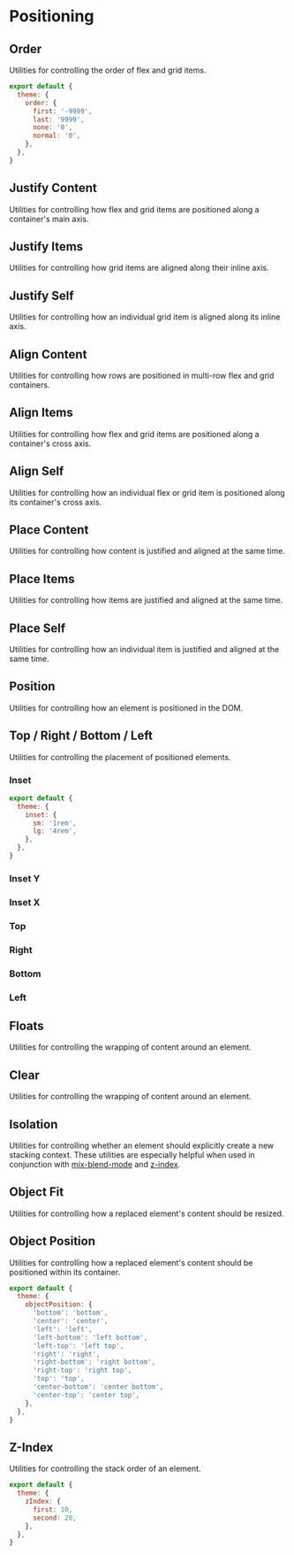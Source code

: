 # Positioning

## Order

Utilities for controlling the order of flex and grid items.

<PlaygroundWithVariants
  variant='5'
  :variants="['first', 'last', 'none', '1', '2', '3', '4', '5', '6', '7', '8', '9', '10', '11', '12', '13', '14', '-1', '-2', '-3', '-4', '-5', '-6', '-7', '-8', '-9', '-10', '-11', '-12', '-13', '-14', '-6666']"
  prefix='order'
  nested=true
  fixed='!block'
  appended='order-1 order-2 order-3 order-4 order-5 order-6 order-7 order-8 order-9 order-10 order-11 rounded-md grid bg-teal-500 bg-yellow-400 bg-teal-100 p-2 w-6 h-6 gap-2 grid-cols-3 text-xs text-white text-center flex flex-col justify-center'
  html='&lt;div class="grid gap-2 grid-cols-3 bg-teal-100 rounded-md p-2 text-xs text-white text-center"&gt;
&lt;div class="order-1 rounded-md bg-teal-500 w-6 h-6 flex flex-col justify-center"&gt;1&lt;/div&gt;
&lt;div class="order-2 rounded-md bg-teal-500 w-6 h-6 flex flex-col justify-center"&gt;2&lt;/div&gt;
&lt;div class="order-3 rounded-md bg-teal-500 w-6 h-6 flex flex-col justify-center"&gt;3&lt;/div&gt;
&lt;div class="order-4 rounded-md bg-teal-500 w-6 h-6 flex flex-col justify-center"&gt;4&lt;/div&gt;
&lt;div class="order-5 {class} rounded-md bg-yellow-400 w-6 h-6 flex flex-col justify-center"&gt;5&lt;/div&gt;
&lt;div class="order-5 rounded-md bg-teal-500 w-6 h-6 flex flex-col justify-center"&gt;6&lt;/div&gt;
&lt;div class="order-6 rounded-md bg-teal-500 w-6 h-6 flex flex-col justify-center"&gt;7&lt;/div&gt;
&lt;div class="order-7 rounded-md bg-teal-500 w-6 h-6 flex flex-col justify-center"&gt;8&lt;/div&gt;
&lt;div class="order-8 rounded-md bg-teal-500 w-6 h-6 flex flex-col justify-center"&gt;9&lt;/div&gt;
&lt;div class="order-9 rounded-md bg-teal-500 w-6 h-6 flex flex-col justify-center"&gt;10&lt;/div&gt;
&lt;div class="order-10 rounded-md bg-teal-500 w-6 h-6 flex flex-col justify-center"&gt;11&lt;/div&gt;
&lt;div class="order-11 rounded-md bg-teal-500 w-6 h-6 flex flex-col justify-center"&gt;12&lt;/div&gt;
&lt;/div&gt;'
/>

<Customizing>

```js windi.config.js
export default {
  theme: {
    order: {
      first: '-9999',
      last: '9999',
      none: '0',
      normal: '0',
    },
  },
}
```

</Customizing>

## Justify Content

Utilities for controlling how flex and grid items are positioned along a container's main axis.

<PlaygroundWithVariants
  variant='start'
  :variants="['start', 'end', 'center', 'between', 'around', 'evenly']"
  prefix='justify'
  nested=true
  fixed='pt-20'
  appended='flex rounded-md bg-teal-500 bg-teal-100 p-2 space-x-2 w-6 h-6'
  html='&lt;div class="flex {class} bg-teal-100 rounded-md p-2 space-x-2"&gt;
&lt;div class="rounded-md bg-teal-500 w-6 h-6"&gt;&lt;/div&gt;
&lt;div class="rounded-md bg-teal-500 w-6 h-6"&gt;&lt;/div&gt;
&lt;div class="rounded-md bg-teal-500 w-6 h-6"&gt;&lt;/div&gt;
&lt;/div&gt;'
/>

## Justify Items

Utilities for controlling how grid items are aligned along their inline axis.

<PlaygroundWithVariants
  variant='auto'
  :variants="['auto', 'start', 'end', 'center', 'stretch']"
  prefix='justify-items'
  nested=true
  fixed='!block'
  appended='grid rounded-md bg-teal-500 bg-teal-100 p-2 min-w-6 h-6 gap-2 grid-cols-2 text-xs text-white text-center flex flex-col justify-center'
  html='&lt;div class="grid {class} gap-2 grid-cols-2 bg-teal-100 rounded-md p-2 text-xs text-white text-center"&gt;
&lt;div class="rounded-md bg-teal-500 min-w-6 h-6 flex flex-col justify-center"&gt;1&lt;/div&gt;
&lt;div class="rounded-md bg-teal-500 min-w-6 h-6 flex flex-col justify-center"&gt;2&lt;/div&gt;
&lt;div class="rounded-md bg-teal-500 min-w-6 h-6 flex flex-col justify-center"&gt;3&lt;/div&gt;
&lt;div class="rounded-md bg-teal-500 min-w-6 h-6 flex flex-col justify-center"&gt;4&lt;/div&gt;
&lt;div class="rounded-md bg-teal-500 min-w-6 h-6 flex flex-col justify-center"&gt;5&lt;/div&gt;
&lt;div class="rounded-md bg-teal-500 min-w-6 h-6 flex flex-col justify-center"&gt;6&lt;/div&gt;
&lt;div class="rounded-md bg-teal-500 min-w-6 h-6 flex flex-col justify-center"&gt;7&lt;/div&gt;
&lt;div class="rounded-md bg-teal-500 min-w-6 h-6 flex flex-col justify-center"&gt;8&lt;/div&gt;
&lt;/div&gt;'
/>

## Justify Self

Utilities for controlling how an individual grid item is aligned along its inline axis.

<PlaygroundWithVariants
  variant='auto'
  :variants="['auto', 'start', 'end', 'center', 'stretch']"
  prefix='justify-self'
  nested=true
  fixed='!block'
  appended='grid rounded-md bg-teal-500 bg-yellow-400 bg-teal-100 p-2 min-w-6 h-6 gap-2 grid-cols-2 text-xs text-white text-center flex flex-col justify-center'
  html='&lt;div class="grid gap-2 grid-cols-2 bg-teal-100 rounded-md p-2 text-xs text-white text-center"&gt;
&lt;div class="rounded-md bg-teal-500 min-w-6 h-6 flex flex-col justify-center"&gt;1&lt;/div&gt;
&lt;div class="rounded-md bg-teal-500 min-w-6 h-6 flex flex-col justify-center"&gt;2&lt;/div&gt;
&lt;div class="rounded-md bg-teal-500 min-w-6 h-6 flex flex-col justify-center"&gt;3&lt;/div&gt;
&lt;div class="{class} bg-yellow-400 rounded-md bg-teal-500 min-w-6 h-6 flex flex-col justify-center"&gt;4&lt;/div&gt;
&lt;div class="rounded-md bg-teal-500 min-w-6 h-6 flex flex-col justify-center"&gt;5&lt;/div&gt;
&lt;div class="rounded-md bg-teal-500 min-w-6 h-6 flex flex-col justify-center"&gt;6&lt;/div&gt;
&lt;div class="rounded-md bg-teal-500 min-w-6 h-6 flex flex-col justify-center"&gt;7&lt;/div&gt;
&lt;div class="rounded-md bg-teal-500 min-w-6 h-6 flex flex-col justify-center"&gt;8&lt;/div&gt;
&lt;/div&gt;'
/>

## Align Content

Utilities for controlling how rows are positioned in multi-row flex and grid containers.

<PlaygroundWithVariants
  variant='center'
  :variants="['center', 'start', 'end', 'between', 'around', 'evenly']"
  prefix='content'
  nested=true
  fixed='!block'
  appended='grid rounded-md bg-teal-500 bg-teal-100 p-2 min-w-6 h-6 gap-2 grid-cols-2 text-xs text-white text-center flex flex-col justify-center h-48'
  html='&lt;div class="grid {class} gap-2 grid-cols-2 bg-teal-100 rounded-md p-2 text-xs text-white text-center h-48"&gt;
&lt;div class="rounded-md bg-teal-500 min-w-6 h-6 flex flex-col justify-center"&gt;1&lt;/div&gt;
&lt;div class="rounded-md bg-teal-500 min-w-6 h-6 flex flex-col justify-center"&gt;2&lt;/div&gt;
&lt;div class="rounded-md bg-teal-500 min-w-6 h-6 flex flex-col justify-center"&gt;3&lt;/div&gt;
&lt;div class="rounded-md bg-teal-500 min-w-6 h-6 flex flex-col justify-center"&gt;4&lt;/div&gt;
&lt;div class="rounded-md bg-teal-500 min-w-6 h-6 flex flex-col justify-center"&gt;5&lt;/div&gt;
&lt;div class="rounded-md bg-teal-500 min-w-6 h-6 flex flex-col justify-center"&gt;6&lt;/div&gt;
&lt;/div&gt;'
/>

## Align Items

Utilities for controlling how flex and grid items are positioned along a container's cross axis.

<PlaygroundWithVariants
  variant='start'
  :variants="['start', 'end', 'center', 'baseline', 'stretch']"
  prefix='items'
  nested=true
  fixed='pt-10'
  appended='flex justify-center rounded-md bg-teal-500 bg-teal-100 p-2 space-x-2 w-6 min-h-6 h-32'
  html='&lt;div class="flex {class} justify-center bg-teal-100 rounded-md p-2 space-x-2 h-32"&gt;
&lt;div class="rounded-md bg-teal-500 w-6 min-h-6"&gt;&lt;/div&gt;
&lt;div class="rounded-md bg-teal-500 w-6 min-h-6"&gt;&lt;/div&gt;
&lt;div class="rounded-md bg-teal-500 w-6 min-h-6"&gt;&lt;/div&gt;
&lt;/div&gt;'
/>

## Align Self

Utilities for controlling how an individual flex or grid item is positioned along its container's cross axis.

<PlaygroundWithVariants
  variant='center'
  :variants="['auto', 'start', 'end', 'center', 'stretch']"
  prefix='self'
  nested=true
  fixed='pt-10'
  appended='flex justify-center rounded-md bg-teal-500 bg-yellow-400 bg-teal-100 p-2 space-x-2 w-6 min-h-6 h-32'
  html='&lt;div class="flex justify-center bg-teal-100 rounded-md p-2 space-x-2 h-32"&gt;
&lt;div class="rounded-md bg-teal-500 w-6 min-h-6"&gt;&lt;/div&gt;
&lt;div class="{class} rounded-md bg-yellow-400 w-6 min-h-6"&gt;&lt;/div&gt;
&lt;div class="rounded-md bg-teal-500 w-6 min-h-6"&gt;&lt;/div&gt;
&lt;/div&gt;'
/>

## Place Content

Utilities for controlling how content is justified and aligned at the same time.

<PlaygroundWithVariants
  variant='center'
  :variants="['center', 'start', 'end', 'between', 'around', 'evenly', 'stretch']"
  prefix='place-content'
  nested=true
  fixed='!block'
  appended='grid rounded-md bg-teal-500 bg-teal-100 p-2 h-6 gap-2 grid-cols-2 text-xs text-white text-center flex flex-col justify-center h-38'
  html='&lt;div class="grid {class} gap-2 grid-cols-2 bg-teal-100 rounded-md p-2 text-xs text-white text-center h-38"&gt;
&lt;div class="rounded-md bg-teal-500 h-6 flex flex-col justify-center"&gt;1&lt;/div&gt;
&lt;div class="rounded-md bg-teal-500 h-6 flex flex-col justify-center"&gt;2&lt;/div&gt;
&lt;div class="rounded-md bg-teal-500 h-6 flex flex-col justify-center"&gt;3&lt;/div&gt;
&lt;div class="rounded-md bg-teal-500 h-6 flex flex-col justify-center"&gt;4&lt;/div&gt;
&lt;div class="rounded-md bg-teal-500 h-6 flex flex-col justify-center"&gt;5&lt;/div&gt;
&lt;div class="rounded-md bg-teal-500 h-6 flex flex-col justify-center"&gt;6&lt;/div&gt;
&lt;/div&gt;'
/>

## Place Items

Utilities for controlling how items are justified and aligned at the same time.

<PlaygroundWithVariants
  variant='auto'
  :variants="['auto', 'start', 'end', 'center', 'stretch']"
  prefix='place-items'
  nested=true
  fixed='!block'
  appended='grid rounded-md bg-teal-500 bg-teal-100 p-2 min-w-6 h-6 gap-2 grid-cols-2 text-xs text-white text-center flex flex-col justify-center h-38'
  html='&lt;div class="grid {class} gap-2 grid-cols-2 bg-teal-100 rounded-md p-2 text-xs text-white text-center h-38"&gt;
&lt;div class="rounded-md bg-teal-500 min-w-6 h-6 flex flex-col justify-center"&gt;1&lt;/div&gt;
&lt;div class="rounded-md bg-teal-500 min-w-6 h-6 flex flex-col justify-center"&gt;2&lt;/div&gt;
&lt;div class="rounded-md bg-teal-500 min-w-6 h-6 flex flex-col justify-center"&gt;3&lt;/div&gt;
&lt;div class="rounded-md bg-teal-500 min-w-6 h-6 flex flex-col justify-center"&gt;4&lt;/div&gt;
&lt;div class="rounded-md bg-teal-500 min-w-6 h-6 flex flex-col justify-center"&gt;5&lt;/div&gt;
&lt;div class="rounded-md bg-teal-500 min-w-6 h-6 flex flex-col justify-center"&gt;6&lt;/div&gt;
&lt;/div&gt;'
/>

## Place Self

Utilities for controlling how an individual item is justified and aligned at the same time.

<PlaygroundWithVariants
  variant='auto'
  :variants="['auto', 'start', 'end', 'center', 'stretch']"
  prefix='place-self'
  nested=true
  fixed='!block'
  appended='grid rounded-md bg-teal-500 bg-yellow-400 bg-teal-100 p-2 min-w-6 h-6 gap-2 grid-cols-2 text-xs text-white text-center flex flex-col justify-center h-38'
  html='&lt;div class="grid gap-2 grid-cols-2 bg-teal-100 rounded-md p-2 text-xs text-white text-center h-38"&gt;
&lt;div class="rounded-md bg-teal-500 min-w-6 h-6 flex flex-col justify-center"&gt;1&lt;/div&gt;
&lt;div class="rounded-md bg-teal-500 min-w-6 h-6 flex flex-col justify-center"&gt;2&lt;/div&gt;
&lt;div class="{class} rounded-md bg-yellow-400 min-w-6 h-6 flex flex-col justify-center"&gt;3&lt;/div&gt;
&lt;div class="rounded-md bg-teal-500 min-w-6 h-6 flex flex-col justify-center"&gt;4&lt;/div&gt;
&lt;div class="rounded-md bg-teal-500 min-w-6 h-6 flex flex-col justify-center"&gt;5&lt;/div&gt;
&lt;div class="rounded-md bg-teal-500 min-w-6 h-6 flex flex-col justify-center"&gt;6&lt;/div&gt;
&lt;/div&gt;'
/>

## Position

Utilities for controlling how an element is positioned in the DOM.

<PlaygroundWithVariants
  variant='static'
  :variants="['static', 'fixed', 'absolute', 'relative', 'sticky']"
  nested=true
  fixed='relative text-xs'
  appended='rounded-md clear-both bg-teal-500 bg-teal-100 w-8 h-8 mr-2 bg-red-400 bg-green-400 bg-blue-400 inline-block top-0 left-0'
  html='&lt;p&gt;In this demo you can control the &lt;code&gt;position&lt;/code&gt; property for the green box.&lt;/p&gt;
&lt;div class="inline-block rounded-md w-8 h-8 bg-red-400 mr-2"&gt;&lt;/div&gt;
&lt;div class="inline-block {class} top-0 left-0 rounded-md bg-green-400 w-8 h-8 mr-2"&gt;&lt;/div&gt;
&lt;div class="inline-block rounded-md w-8 h-8 bg-blue-400"&gt;&lt;/div&gt;
&lt;p class="clear-both"&gt;To see the effect of &lt;code&gt;sticky&lt;/code&gt; positioning, select the &lt;code&gt;position: sticky&lt;/code&gt; option and scroll this container.&lt;/p&gt;
&lt;p&gt;The element will scroll along with its container, until it is at the top of the container (or reaches the offset specified in &lt;code&gt;top&lt;/code&gt;), and will then stop scrolling, so it stays visible.&lt;/p&gt;
&lt;p&gt;The rest of this text is only supplied to make sure the container overflows, so as to enable you to scroll it and see the effect.&lt;/p&gt;
&lt;hr&gt;
&lt;p&gt;Far out in the uncharted backwaters of the unfashionable end of the western spiral arm of the Galaxy lies a small unregarded yellow sun. Orbiting this at a distance of roughly ninety-two million miles is an utterly insignificant little blue green planet whose ape-descended life forms are so amazingly primitive that they still think digital watches are a pretty neat idea.&lt;/p&gt; '
/>

## Top / Right / Bottom / Left

Utilities for controlling the placement of positioned elements.

### Inset

<PlaygroundWithVariants
  variant='4'
  :variants="['0', 'px', 'auto', 'full', '0.5', '1', '2', '4', '8', '12', '14', '16', '20', '24', '48', '1/3', '1.5rem', '32px', '-px', '-0.5', '-2', '-4', '-8', '-12', '-1/3', '-1.5rem', '-32px', '-full']"
  prefix='inset'
  nested=true
  fixed='relative text-xs text-white w-screen h-full'
  appended='absolute h-8 bg-green-400 rounded-md text-center max-w-24 p-2'
  html='&lt;div class="absolute {class} bg-green-400 rounded-md p-2 text-center max-w-24 h-8"&gt;{class}&lt;/div&gt;'
/>

<Customizing>

```js windi.config.js
export default {
  theme: {
    inset: {
      sm: '1rem',
      lg: '4rem',
    },
  },
}
```

</Customizing>

### Inset Y

<PlaygroundWithVariants
  variant='4'
  :variants="['0', 'px', 'auto', 'full', '0.5', '1', '2', '4', '8', '12', '14', '16', '20', '24', '48', '1/3', '1.5rem', '32px', '-px', '-0.5', '-2', '-4', '-8', '-12', '-1/3', '-1.5rem', '-32px', '-full']"
  prefix='inset-y'
  nested=true
  fixed='relative text-xs text-white w-screen h-full'
  appended='absolute h-8 bg-green-400 rounded-md text-center max-w-24 p-2'
  html='&lt;div class="absolute {class} bg-green-400 rounded-md p-2 text-center max-w-24 h-8"&gt;{class}&lt;/div&gt;'
/>

### Inset X

<PlaygroundWithVariants
  variant='4'
  :variants="['0', 'px', 'auto', 'full', '0.5', '1', '2', '4', '8', '12', '14', '16', '20', '24', '48', '1/3', '1.5rem', '32px', '-px', '-0.5', '-2', '-4', '-8', '-12', '-1/3', '-1.5rem', '-32px', '-full']"
  prefix='inset-x'
  nested=true
  fixed='relative text-xs text-white w-screen h-full'
  appended='absolute h-8 bg-green-400 rounded-md text-center max-w-24 p-2'
  html='&lt;div class="absolute {class} bg-green-400 rounded-md p-2 text-center max-w-24 h-8"&gt;{class}&lt;/div&gt;'
/>

### Top

<PlaygroundWithVariants
  variant='4'
  :variants="['0', 'px', 'auto', 'full', '0.5', '1', '2', '4', '8', '12', '14', '16', '20', '24', '48', '1/3', '1.5rem', '32px', '-px', '-0.5', '-2', '-4', '-8', '-12', '-1/3', '-1.5rem', '-32px', '-full']"
  prefix='top'
  nested=true
  fixed='relative text-xs text-white w-screen h-full'
  appended='absolute h-8 bg-green-400 rounded-md text-center max-w-24 p-2'
  html='&lt;div class="absolute {class} bg-green-400 rounded-md p-2 text-center max-w-24 h-8"&gt;{class}&lt;/div&gt;'
/>

### Right

<PlaygroundWithVariants
  variant='4'
  :variants="['0', 'px', 'auto', 'full', '0.5', '1', '2', '4', '8', '12', '14', '16', '20', '24', '48', '1/3', '1.5rem', '32px', '-px', '-0.5', '-2', '-4', '-8', '-12', '-1/3', '-1.5rem', '-32px', '-full']"
  prefix='right'
  nested=true
  fixed='relative text-xs text-white w-screen h-full'
  appended='absolute h-8 bg-green-400 rounded-md text-center max-w-24 p-2'
  html='&lt;div class="absolute {class} bg-green-400 rounded-md p-2 text-center max-w-24 h-8"&gt;{class}&lt;/div&gt;'
/>

### Bottom

<PlaygroundWithVariants
  variant='4'
  :variants="['0', 'px', 'auto', 'full', '0.5', '1', '2', '4', '8', '12', '14', '16', '20', '24', '48', '1/3', '1.5rem', '32px', '-px', '-0.5', '-2', '-4', '-8', '-12', '-1/3', '-1.5rem', '-32px', '-full']"
  prefix='bottom'
  nested=true
  fixed='relative text-xs text-white w-screen h-full'
  appended='absolute h-8 bg-green-400 rounded-md text-center max-w-24 p-2'
  html='&lt;div class="absolute {class} bg-green-400 rounded-md p-2 text-center max-w-24 h-8"&gt;{class}&lt;/div&gt;'
/>

### Left

<PlaygroundWithVariants
  variant='4'
  :variants="['0', 'px', 'auto', 'full', '0.5', '1', '2', '4', '8', '12', '14', '16', '20', '24', '48', '1/3', '1.5rem', '32px', '-px', '-0.5', '-2', '-4', '-8', '-12', '-1/3', '-1.5rem', '-32px', '-full']"
  prefix='left'
  nested=true
  fixed='relative text-xs text-white'
  appended='absolute h-8 bg-green-400 rounded-md text-center max-w-24 p-2'
  html='&lt;div class="absolute {class} bg-green-400 rounded-md p-2 text-center max-w-24 h-8"&gt;{class}&lt;/div&gt;'
/>

## Floats

Utilities for controlling the wrapping of content around an element.

<PlaygroundWithVariants
  variant='left'
  :variants="['right', 'left', 'none']"
  prefix='float'
  nested=true
  fixed='text-xs'
  appended='bg-blue-300 rounded-md p-3 text-white'
  html='&lt;div class="{class} bg-blue-300 rounded-md p-3 text-white"&gt;Float me&lt;/div&gt;
As much mud in the streets as if the waters had but newly retired from the face of the earth, and it would not be wonderful to meet a Megalosaurus, forty feet long or so, waddling like an elephantine lizard up Holborn Hill.'
/>

## Clear

Utilities for controlling the wrapping of content around an element.

<PlaygroundWithVariants
  variant='left'
  :variants="['right', 'left', 'both', 'none']"
  prefix='clear'
  nested=true
  fixed='text-xs'
  appended='bg-blue-300 rounded-md p-3 text-white float-left float-right h-24'
  html='&lt;div class="float-left bg-blue-300 rounded-md p-3 text-white"&gt;Left&lt;/div&gt;
  &lt;div class="float-right bg-blue-300 rounded-md p-3 text-white h-24"&gt;Right&lt;/div&gt;
&lt;div class="{class}"&gt;
As much mud in the streets as if the waters had but newly retired from the face of the earth, and it would not be wonderful to meet a Megalosaurus, forty feet long or so, waddling like an elephantine lizard up Holborn Hill.
&lt;/div&gt;'
/>

## Isolation

Utilities for controlling whether an element should explicitly create a new stacking context. These utilities are especially helpful when used in conjunction with [mix-blend-mode](/utilities/effects/mix-blend-mode) and [z-index](#z-index).

<PlaygroundWithVariants
  variant='isolate'
  :variants="['isolate', 'isolation-auto']"
  fixed='dark:text-white opacity-85 overflow-hidden h-full'
  appended='w-full h-32 bg-green-400 w-16 h-16 mix-blend-difference border-2 border-black'
  nested=true
  html='&lt;div class="w-full h-32 bg-green-400"&gt;
  &lt;div class="{class}"&gt;
    &lt;div class="bg-green-400 w-16 h-16 mix-blend-difference border-2 border-black"&gt;auto&lt;/div&gt;
  &lt;/div&gt;
&lt;/div&gt;'
/>

## Object Fit

Utilities for controlling how a replaced element's content should be resized.

<PlaygroundWithVariants
  variant='cover'
  :variants="['contain', 'cover', 'fill', 'none', 'scale-down']"
  prefix='object'
  appended='p-2 w-36 h-42 bg-gray-100'
  nested=true
  html='&lt;img src="/assets/bg-shop.jpg" class="{class} w-36 h-42 bg-gray-100"&gt;
  &lt;/img&gt;'
/>

## Object Position

Utilities for controlling how a replaced element's content should be positioned within its container.

<PlaygroundWithVariants
  variant='bottom'
  :variants="['bottom', 'center', 'left', 'left-bottom', 'left-top', 'right', 'right-bottom', 'right-top', 'top']"
  prefix='object'
  appended='object-none w-36 h-42'
  nested=true
  html='&lt;img src="/assets/bg-shop.jpg" class="{class} w-36 h-42 object-none"&gt;
  &lt;/img&gt;'
/>

<Customizing>

```js windi.config.js
export default {
  theme: {
    objectPosition: {
      'bottom': 'bottom',
      'center': 'center',
      'left': 'left',
      'left-bottom': 'left bottom',
      'left-top': 'left top',
      'right': 'right',
      'right-bottom': 'right bottom',
      'right-top': 'right top',
      'top': 'top',
      'center-bottom': 'center bottom',
      'center-top': 'center top',
    },
  },
}
```

</Customizing>

## Z-Index

Utilities for controlling the stack order of an element.

<PlaygroundWithVariants
  variant='auto'
  :variants="['auto', '0', '1', '2', '3', '4', '5', '10', '20', '30', '40', '50', '60', '-1', '-2', '-3', '-5']"
  fixed='relative text-xs text-white text-center'
  prefix='z'
  appended='z-50 flex flex-col justify-center absolute bg-opacity-80 rounded shadow w-8 h-8 w-36 h-36 bg-green-400 bg-blue-400 bg-red-400  z-30 z-10 z-auto top-0 left-0 top-4 left-4 top-8 top-16 top-20 top-24 left-8 ring'
  nested=true
  html='&lt;div class="flex flex-col justify-center ring rounded shadow-lg bg-opacity-80 absolute {class} w-36 h-36 bg-green-400 top-0 left-0"&gt;Change my z-index&lt;/div&gt;
  &lt;div class="ring rounded shadow-lg bg-opacity-80 absolute w-8 h-8 z-50 top-0 left-0 bg-blue-400"&gt;z-50&lt;/div&gt;
  &lt;div class="ring rounded shadow-lg bg-opacity-80 absolute w-8 h-8 z-30 top-4 left-4 bg-blue-400"&gt;z-30&lt;/div&gt;
  &lt;div class="ring rounded shadow-lg bg-opacity-80 absolute w-8 h-8 z-10 top-8 left-8 bg-blue-400"&gt;z-10&lt;/div&gt;
  &lt;div class="ring rounded shadow-lg bg-opacity-80 absolute w-8 h-8 z-auto top-16 left-0 bg-red-400"&gt;z-auto&lt;/div&gt;
  &lt;div class="ring rounded shadow-lg bg-opacity-80 absolute w-8 h-8 z-auto top-20 left-4 bg-red-400"&gt;z-auto&lt;/div&gt;
  &lt;div class="ring rounded shadow-lg bg-opacity-80 absolute w-8 h-8 z-auto top-24 left-8 bg-red-400"&gt;z-auto&lt;/div&gt;'
/>

<Customizing>

```js windi.config.js
export default {
  theme: {
    zIndex: {
      first: 10,
      second: 20,
    },
  },
}
```

</Customizing>
